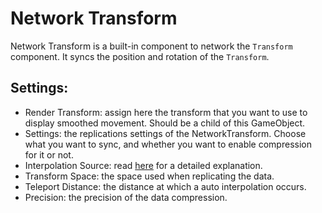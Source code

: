# Network Transform

Network Transform is a built-in component to network the `Transform` component. It syncs the position and rotation of the `Transform`.

## Settings:

- Render Transform: assign here the transform that you want to use to display smoothed movement. Should be a child of this GameObject.
- Settings: the replications settings of the NetworkTransform. Choose what you want to sync, and whether you want to enable compression for it or not.
- Interpolation Source: read [here](../interpolation.md) for a detailed explanation.
- Transform Space: the space used when replicating the data.
- Teleport Distance: the distance at which a auto interpolation occurs.
- Precision: the precision of the data compression. 